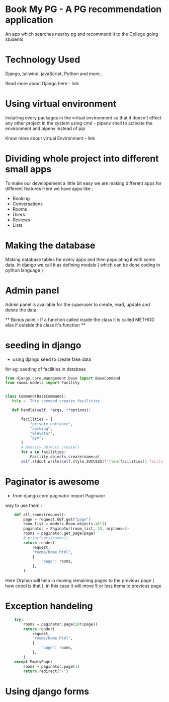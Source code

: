 # Book My PG - A PG recommendation application

An app which searches nearby pg and recommend it to the College going students 

# Technology Used 

Django, tailwind, javaScript, Python and more... 

Read more about Django here - link

# Using virtual environment 

Installing every packages in the virtual environment so that it doesn't effect any other project in the system
using cmd - pipenv shell to activate the environment and pipenv instead of pip

Know more about virtual Environment - link

# Dividing whole project into different small apps 

To make our developement a little bit easy we are making different apps for different features 
Here we have apps like :
- Booking
- Conversations
- Rooms 
- Users
- Reviews 
- Lists

# Making the database 

Making database tables for every apps and then populating it with some data.
In django we call it as defining models ( which can be done coding in python language )

# Admin panel

Admin panel is available for the superuser to  create, read, update and delete the data.


** Bonus point - If a function called inside the class it is called METHOD else if outside the class it's function **

# seeding in django
- using django seed to create fake data

 for eg: seeding of facilities in database

 ```python
from django.core.management.base import BaseCommand
from rooms.models import Facility


class Command(BaseCommand):
    help = 'This command creates facilities'

    def handle(self, *args, **options):

        facilities = [
            "private entrance",
            "parking",
            "elevator",
            "gym",
        ]
        # Amenity.objects.create()
        for a in facilities:
            Facility.objects.create(name=a)
        self.stdout.write(self.style.SUCCESS(f"{len(facilities)} facilities created!"))
```

# Paginator is awesome 

- from django.core.paginator import Paginator

way to use them :

```python
    def all_rooms(request):
        page = request.GET.get("page")
        room_list = models.Room.objects.all()
        paginator = Paginator(room_list, 10, orphans=5)
        rooms = paginator.get_page(page)
        # print(vars(rooms))
        return render(
            request,
            "rooms/home.html",
            {
                "page": rooms,
            },
        )
```

Here Orphan will help in moving remaining pages to the previous page ( how coool is that ), in this case it will move 5 or less items to previous page

# Exception handeling 
```python
    try:
        rooms = paginator.page(int(page))
        return render(
            request,
            "rooms/home.html",
            {
                "page": rooms,
            },
        )
    except EmptyPage:
        rooms = paginator.page(1)
        return redirect("/")
```

 # Using django forms 

    